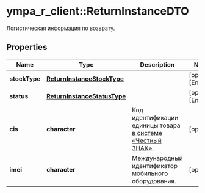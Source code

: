 # ympa_r_client::ReturnInstanceDTO

Логистическая информация по возврату.

## Properties
Name | Type | Description | Notes
------------ | ------------- | ------------- | -------------
**stockType** | [**ReturnInstanceStockType**](ReturnInstanceStockType.md) |  | [optional] [Enum: ] 
**status** | [**ReturnInstanceStatusType**](ReturnInstanceStatusType.md) |  | [optional] [Enum: ] 
**cis** | **character** | Код идентификации единицы товара [в системе «Честный ЗНАК»](https://честныйзнак.рф/). | [optional] 
**imei** | **character** | Международный идентификатор мобильного оборудования. | [optional] 



